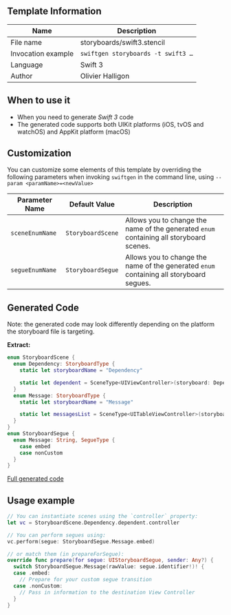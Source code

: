 ## Template Information

| Name      | Description       |
| --------- | ----------------- |
| File name | storyboards/swift3.stencil |
| Invocation example | `swiftgen storyboards -t swift3 …` |
| Language | Swift 3 |
| Author | Olivier Halligon |

## When to use it

- When you need to generate *Swift 3* code
- The generated code supports both UIKit platforms (iOS, tvOS and watchOS) and AppKit platform (macOS)

## Customization

You can customize some elements of this template by overriding the following parameters when invoking `swiftgen` in the command line, using `--param <paramName>=<newValue>`

| Parameter Name | Default Value | Description |
| -------------- | ------------- | ----------- |
| `sceneEnumName` | `StoryboardScene` | Allows you to change the name of the generated `enum` containing all storyboard scenes. |
| `segueEnumName` | `StoryboardSegue` | Allows you to change the name of the generated `enum` containing all storyboard segues. |

## Generated Code

Note: the generated code may look differently depending on the platform the storyboard file is targeting.

**Extract:**

```swift
enum StoryboardScene {
  enum Dependency: StoryboardType {
    static let storyboardName = "Dependency"

    static let dependent = SceneType<UIViewController>(storyboard: Dependency.self, identifier: "Dependent")
  }
  enum Message: StoryboardType {
    static let storyboardName = "Message"

    static let messagesList = SceneType<UITableViewController>(storyboard: Message.self, identifier: "MessagesList")
  }
}
enum StoryboardSegue {
  enum Message: String, SegueType {
    case embed
    case nonCustom
  }
}
```

[Full generated code](https://github.com/SwiftGen/templates/blob/master/Tests/Expected/Storyboards-iOS/swift3-context-all.swift)

## Usage example

```swift
// You can instantiate scenes using the `controller` property:
let vc = StoryboardScene.Dependency.dependent.controller

// You can perform segues using:
vc.perform(segue: StoryboardSegue.Message.embed)

// or match them (in prepareForSegue):
override func prepare(for segue: UIStoryboardSegue, sender: Any?) {
  switch StoryboardSegue.Message(rawValue: segue.identifier!)! {
  case .embed:
    // Prepare for your custom segue transition
  case .nonCustom:
    // Pass in information to the destination View Controller
  }
}
```
